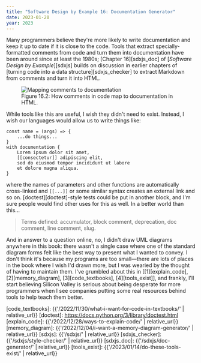 ```yaml
---
title: "Software Design by Example 16: Documentation Generator"
date: 2023-01-20
year: 2023
---
```


Many programmers believe they're more likely to write documentation and keep it up to date
if it is close to the code.
Tools that extract specially-formatted comments from code and turn them into documentation
have been around since at least the 1980s;
[Chapter 16][sdxjs_doc] of [*Software Design by Example*][sdxjs]
builds on discussion in earlier chapters of [turning code into a data structure][sdxjs_checker]
to extract Markdown from comments and turn it into HTML.

<figure id="doc-generator-mapping">
  <img src="{{'/sdxjs/doc-generator/mapping.svg' | relative_url}}" alt="Mapping comments to documentation"/>
  <figcaption>Figure 16.2: How comments in code map to documentation in HTML.</figcaption>
</figure>

While tools like this are useful,
I wish they didn't need to exist.
Instead,
I wish our languages would allow us to write things like:

```
const name = (args) => {
    ...do things...
}
with documentation {
    Lorem ipsum dolor sit amet,
    [[consectetur]] adipiscing elit,
    sed do eiusmod tempor incididunt ut labore
    et dolore magna aliqua.
}
```

where the names of parameters and other functions are automatically cross-linked
and `[[...]]` or some similar syntax creates an external link and so on.
[doctest][doctest]-style tests could be put in another block,
and I'm sure people would find other uses for this as well.
In a better world than this…

> Terms defined: accumulator, block comment, deprecation, doc comment, line comment, slug.

And in answer to a question online,
no,
I didn't draw UML diagrams anywhere in this book:
there wasn't a single case where one of the standard diagram forms
felt like the best way to present what I wanted to convey.
I don't think it's because my programs are too small—there are
lots of places in the book where I wish I'd drawn more,
but I was wearied by the thought of having to maintain them.
I've grumbled about this in [[1][explain_code], [2][memory_diagram], [3][code_textbooks], [4][tools_exist]],
and frankly,
I'll start believing Silicon Valley is serious about being desperate for more programmers
when I see companies putting some real resources behind tools to help teach them better.

[code_textbooks]: {{'/2022/11/30/what-i-want-for-code-in-textbooks/' | relative_url}}
[doctest]: https://docs.python.org/3/library/doctest.html
[explain_code]: {{'/2022/12/28/ways-to-explain-code/' | relative_url}}
[memory_diagram]: {{'/2022/12/04/i-want-a-memory-diagram-generator/' | relative_url}}
[sdxjs]: {{'/sdxjs/' | relative_url}}
[sdxjs_checker]: {{'/sdxjs/style-checker/' | relative_url}}
[sdxjs_doc]: {{'/sdxjs/doc-generator/' | relative_url}}
[tools_exist]: {{'/2023/01/14/do-these-tools-exist/' | relative_url}}
